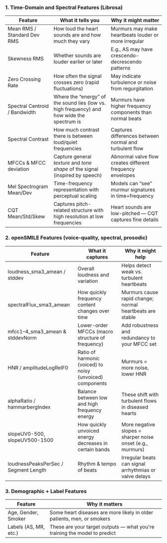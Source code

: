 ### **1\. Time-Domain and Spectral Features (Librosa)**

| Feature | What it tells you | Why it might matter |
| ----- | ----- | ----- |
| Mean RMS / Standard Dev RMS | How loud the heart sounds are and how much they vary | Murmurs may make heartbeats louder or more irregular |
| Skewness RMS | Whether sounds are louder earlier or later | E.g., AS may have crescendo-decrescendo patterns |
| Zero Crossing Rate | How often the signal crosses zero (rapid fluctuations) | May indicate turbulence or noise from regurgitation |
| Spectral Centroid / Bandwidth | Where the “energy” of the sound lies (low vs. high frequency) and how wide the spectrum is | Murmurs have higher frequency components than normal beats |
| Spectral Contrast | How much contrast there is between loud/quiet frequencies | Captures differences between normal and turbulent flow |
| MFCCs & MFCC deviation | Capture general *texture* and *tone shape* of the signal (inspired by speech) | Abnormal valve flow creates different frequency envelopes |
| Mel Spectrogram Mean/Dev | Time-frequency representation with perceptual scaling | Models can “see” murmur signatures in time+frequency |
| CQT Mean/Std/Skew | Captures pitch-related structure with high resolution at low frequencies | Heart sounds are low-pitched — CQT captures fine details |

### **2\. openSMILE Features (voice-quality, spectral, prosodic)**

| Feature | What it captures | Why it might help |
| ----- | ----- | ----- |
| loudness\_sma3\_amean / stddev | Overall loudness and variation | Helps detect weak vs. turbulent heartbeats |
| spectralFlux\_sma3\_amean | How quickly frequency content changes over time | Murmurs cause rapid change; normal heartbeats are stable |
| mfcc1–4\_sma3\_amean & stddevNorm | Lower-order MFCCs (macro structure of frequency) | Add robustness and redundancy to your MFCC set |
| HNR / amplitudeLogRelF0 | Ratio of harmonic (voiced) to noisy (unvoiced) components | Murmurs \= more noise, lower HNR |
| alphaRatio / hammarbergIndex | Balance between low and high frequency energy | These shift with turbulent flows in diseased hearts |
| slopeUV0-500, slopeUV500-1500 | How quickly unvoiced energy decreases in certain bands | More negative slopes \= sharper noise onset (e.g., murmurs) |
| loudnessPeaksPerSec / Segment Length | Rhythm & tempo of beats | Irregular beats can signal arrhythmias or valve delays |

### **3\.  Demographic \+ Label Features**

| Feature | Why it matters |
| ----- | ----- |
| Age, Gender, Smoker | Some heart diseases are more likely in older patients, men, or smokers |
| Labels (AS, MR, etc.) | These are your target outputs — what you're training the model to predict |

